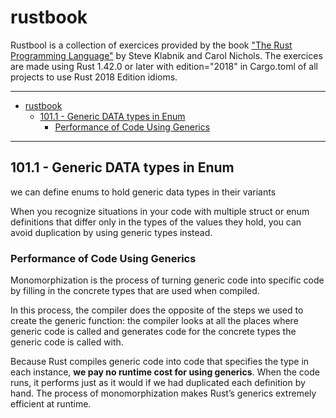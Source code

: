 # rustbook
Rustbool is a collection of exercices provided by the book ["The Rust Programming Language"](https://doc.rust-lang.org/book/title-page.html) by Steve Klabnik and Carol Nichols.
The exercices are made using Rust 1.42.0 or later with edition="2018" in Cargo.toml of all projects to use Rust 2018 Edition idioms. 

----
- [rustbook](#rustbook)
  - [101.1 - Generic DATA types in Enum](#1011---generic-data-types-in-enum)
    - [Performance of Code Using Generics](#performance-of-code-using-generics)

----

## 101.1 - Generic DATA types in Enum

we can define enums to hold generic data types in their variants

When you recognize situations in your code with multiple struct or enum definitions that differ only in the types of the values they hold, you can avoid duplication by using generic types instead.


### Performance of Code Using Generics

Monomorphization is the process of turning generic code into specific code by filling in the concrete types that are used when compiled.

In this process, the compiler does the opposite of the steps we used to create the generic function: the compiler looks at all the places where generic code is called and generates code for the concrete types the generic code is called with.

Because Rust compiles generic code into code that specifies the type in each instance, **we pay no runtime cost for using generics**. When the code runs, it performs just as it would if we had duplicated each definition by hand. The process of monomorphization makes Rust’s generics extremely efficient at runtime.
